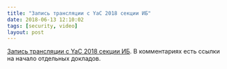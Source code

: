 ```yaml
---
title: "Запись трансляции с YaC 2018 секции ИБ"
date: 2018-06-13 12:10:02
tags: [security, video]
layout: post
---
```


[Запись трансляции с YaC 2018 секции ИБ](https://www.youtube.com/watch?v=3eMb6xhAQdo). В комментариях есть ссылки на начало отдельных докладов.
